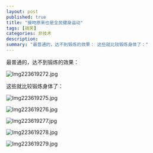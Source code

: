 ```yaml
---
layout: post
published: true
title: "接吻原来也是全民健身运动"
tags: [搞笑]
categories: 非技术    
description: 
summary: "最普通的，达不到锻炼的效果： 这些就比较锻炼身体了："
---
```

最普通的，达不到锻炼的效果：

![Img223619272.jpg][]

这些就比较锻炼身体了：

![Img223619275.jpg][]

![Img223619276.jpg][]

![Img223619277.jpg][]

![Img223619278.jpg][]

![Img223619279.jpg][]


[Img223619272.jpg]: http://photo.sohu.com/20041223/Img223619272.jpg
[Img223619275.jpg]: http://photo.sohu.com/20041223/Img223619275.jpg
[Img223619276.jpg]: http://photo.sohu.com/20041223/Img223619276.jpg
[Img223619277.jpg]: http://photo.sohu.com/20041223/Img223619277.jpg
[Img223619278.jpg]: http://photo.sohu.com/20041223/Img223619278.jpg
[Img223619279.jpg]: http://photo.sohu.com/20041223/Img223619279.jpg